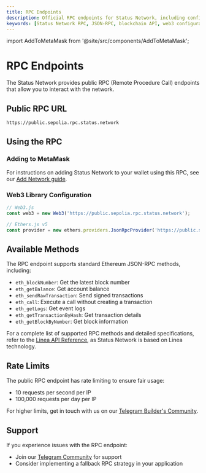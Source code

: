 ```yaml
---
title: RPC Endpoints
description: Official RPC endpoints for Status Network, including configuration guides for MetaMask and Web3 libraries. Learn about available methods, rate limits, and best practices.
keywords: [Status Network RPC, JSON-RPC, blockchain API, web3 configuration, MetaMask setup, blockchain development]
---
```


import AddToMetaMask from '@site/src/components/AddToMetaMask';

# RPC Endpoints

The Status Network provides public RPC (Remote Procedure Call) endpoints that allow you to interact with the network.

## Public RPC URL

```
https://public.sepolia.rpc.status.network
```

## Using the RPC

### Adding to MetaMask
For instructions on adding Status Network to your wallet using this RPC, see our [Add Network guide](/general-info/add-status-network).

<AddToMetaMask />
<div style={{height: '2rem'}} />

### Web3 Library Configuration

```javascript
// Web3.js
const web3 = new Web3('https://public.sepolia.rpc.status.network');

// Ethers.js v5
const provider = new ethers.providers.JsonRpcProvider('https://public.sepolia.rpc.status.network');
```

## Available Methods

The RPC endpoint supports standard Ethereum JSON-RPC methods, including:

- `eth_blockNumber`: Get the latest block number
- `eth_getBalance`: Get account balance
- `eth_sendRawTransaction`: Send signed transactions
- `eth_call`: Execute a call without creating a transaction
- `eth_getLogs`: Get event logs
- `eth_getTransactionByHash`: Get transaction details
- `eth_getBlockByNumber`: Get block information

For a complete list of supported RPC methods and detailed specifications, refer to the [Linea API Reference](https://docs.linea.build/api/reference), as Status Network is based on Linea technology.

## Rate Limits

The public RPC endpoint has rate limiting to ensure fair usage:
- 10 requests per second per IP
- 100,000 requests per day per IP

For higher limits, get in touch with us on our [Telegram Builder's Community](https://t.me/statusl2).

## Support

If you experience issues with the RPC endpoint:
- Join our [Telegram Community](https://t.me/statusl2) for support
- Consider implementing a fallback RPC strategy in your application